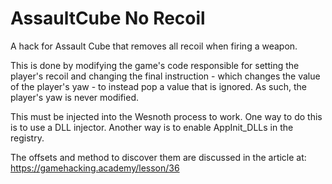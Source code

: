 # AssaultCube No Recoil
A hack for Assault Cube that removes all recoil when firing a weapon.
	
This is done by modifying the game's code responsible for setting the player's recoil and changing the final instruction - which changes the value of the player's yaw - to instead pop a value that is ignored. As such, the player's yaw is never modified.
	
This must be injected into the Wesnoth process to work. One way to do this is to use a DLL injector. Another way is to enable AppInit_DLLs in the registry.
	
The offsets and method to discover them are discussed in the article at: https://gamehacking.academy/lesson/36
